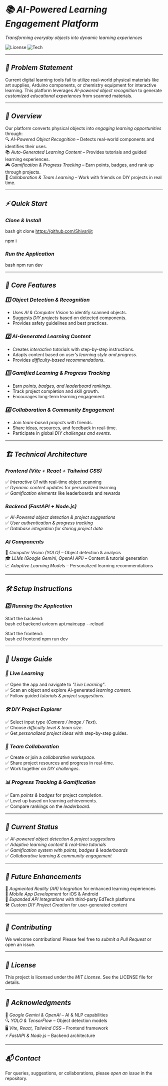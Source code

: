 # *📚 AI-Powered Learning Engagement Platform*  
*Transforming everyday objects into dynamic learning experiences*  

![License](https://img.shields.io/badge/license-MIT-blue) ![Tech](https://img.shields.io/badge/Built%20With-React%20%7C%20TypeScript%20%7C%20Vite%20%7C%20Tailwind%20CSS-brightgreen)  

---

## *📌 Problem Statement*  
Current digital learning tools fail to utilize real-world physical materials like art supplies, Arduino components, or chemistry equipment for interactive learning. This platform leverages *AI-powered object recognition* to generate *customized educational experiences* from scanned materials.  

---

## *🌟 Overview*  
Our platform converts physical objects into *engaging learning opportunities* through:  
🔍 *AI-Powered Object Recognition* – Detects real-world components and identifies their uses.  
📚 *Auto-Generated Learning Content* – Provides tutorials and guided learning experiences.  
🎮 *Gamification & Progress Tracking* – Earn points, badges, and rank up through projects.  
🤝 *Collaboration & Team Learning* – Work with friends on DIY projects in real time.  

---

## *⚡ Quick Start*  

### *Clone & Install*  
bash
git clone https://github.com/Shivsrijit

npm i


### *Run the Application*  
bash
npm run dev


---

## *🔧 Core Features*  

### *1️⃣ Object Detection & Recognition*  
- Uses *AI & Computer Vision* to identify scanned objects.  
- Suggests *DIY projects* based on detected components.  
- Provides safety guidelines and best practices.  

### *2️⃣ AI-Generated Learning Content*  
- Creates *interactive tutorials* with step-by-step instructions.  
- Adapts content based on user’s *learning style and progress*.  
- Provides *difficulty-based recommendations*.  

### *3️⃣ Gamified Learning & Progress Tracking*  
- Earn *points, badges, and leaderboard rankings*.  
- Track project completion and skill growth.  
- Encourages long-term learning engagement.  

### *4️⃣ Collaboration & Community Engagement*  
- Join *team-based projects* with friends.  
- Share ideas, resources, and feedback in real-time.  
- Participate in global *DIY challenges and events*.  

---

## *🏗 Technical Architecture*  

### *Frontend (Vite + React + Tailwind CSS)*  
✅ *Interactive UI* with real-time object scanning  
✅ *Dynamic content updates* for personalized learning  
✅ *Gamification elements* like leaderboards and rewards  

### *Backend (FastAPI + Node.js)*  
✅ *AI-Powered object detection & project suggestions*  
✅ *User authentication & progress tracking*  
✅ *Database integration for storing project data*  

### *AI Components*  
🧠 *Computer Vision (YOLO)* – Object detection & analysis  
🎓 *LLMs (Google Gemini, OpenAI API)* – Content & tutorial generation  
📈 *Adaptive Learning Models* – Personalized learning recommendations  

---

## *🛠 Setup Instructions*  

### *2️⃣ Running the Application*  
Start the backend:  
bash
cd backend
uvicorn api.main:app --reload

Start the frontend:  
bash
cd frontend
npm run dev


---

## *🚀 Usage Guide*  

### *🔬 Live Learning*  
✅ Open the app and navigate to *"Live Learning"*.  
✅ Scan an object and explore AI-generated *learning content*.  
✅ Follow guided *tutorials & project suggestions*.  

### *🛠 DIY Project Explorer*  
✅ Select input type (*Camera / Image / Text*).  
✅ Choose *difficulty level & team size*.  
✅ Get *personalized project ideas* with step-by-step guides.  

### *👥 Team Collaboration*  
✅ Create or join a *collaborative workspace*.  
✅ Share project resources and progress in real-time.  
✅ Work together on *DIY challenges*.  

### *📊 Progress Tracking & Gamification*  
✅ Earn *points & badges* for project completion.  
✅ Level up based on learning achievements.  
✅ Compare rankings on the *leaderboard*.  

---

## *📌 Current Status*  

✅ *AI-powered object detection & project suggestions*  
✅ *Adaptive learning content & real-time tutorials*  
✅ *Gamification system with points, badges & leaderboards*  
✅ *Collaborative learning & community engagement*  

---

## *🔮 Future Enhancements*  

🚀 *Augmented Reality (AR) Integration* for enhanced learning experiences  
📱 *Mobile App Development* for iOS & Android  
🔗 *Expanded API Integrations* with third-party EdTech platforms  
🛠 *Custom DIY Project Creation* for user-generated content  

---

## *🤝 Contributing*  
We welcome contributions! Please feel free to *submit a Pull Request* or open an issue.  

---

## *📜 License*  
This project is licensed under the *MIT License*. See the LICENSE file for details.  

---

## *🙏 Acknowledgments*  
🎯 *Google Gemini & OpenAI* – AI & NLP capabilities  
🔍 *YOLO & TensorFlow* – Object detection models  
🖥 *Vite, React, Tailwind CSS* – Frontend framework  
⚡ *FastAPI & Node.js* – Backend architecture  

---

## *📬 Contact*  
For queries, suggestions, or collaborations, please *open an issue* in the repository.
